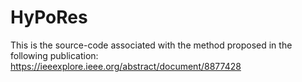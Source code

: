 # HyPoRes

This is the source-code associated with the method proposed in the following publication:
https://ieeexplore.ieee.org/abstract/document/8877428
